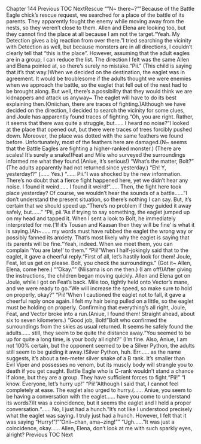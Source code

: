 Chapter 144 Previous TOC NextRescue “”N~ there~?””Because of the Battle Eagle chick’s rescue request, we searched for a place of the battle of its parents. They apparently fought the enemy while moving away from the nests, so they weren’t close to them. Allen and Elena are looking too, but they cannot find the place at all because I am not the target.“Yeah. My Detection gives a big reaction from over there.”I tried searching the vicinity with Detection as well, but because monsters are in all directions, I couldn’t clearly tell that “this is the place”. However, assuming that the adult eagles are in a group, I can reduce the list. The direction I felt was the same Allen and Elena pointed at, so there’s surely no mistake.“Pii.” (This child is saying that it’s that way.)When we decided on the destination, the eaglet was in agreement. It would be troublesome if the adults thought we were enemies when we approach the battle, so the eaglet that fell out of the nest had to be brought along. But well, there’s a possibility that they would think we are kidnappers and attack us anyway~ The eaglet will have to do its best explaining then.(Oniichan, there are traces of fighting.)Although we have decided on the direction, I decided to search the vicinity for some clues, and Joule has apparently found traces of fighting.“Oh, you are right. Rather, it seems that there was quite a struggle, but…… I heard no noise?”I looked at the place that opened out, but there were traces of trees forcibly pushed down. Moreover, the place was dotted with the same feathers we found before. Unfortunately, most of the feathers here are damaged.(N~ seems that the Battle Eagles are fighting a higher-ranked monster.) (There are scales! It’s surely a snake!)Feat and Mile who surveyed the surroundings informed me what they found.(Aniue, it’s serious!) “What’s the matter, Bolt?” (The adults apparently had not returned since yesterday.) “Eh! Y, yesterday!?” (…… Yes.) “…… Pii.”I was shocked by the new information. There’s no doubt that a fierce fight happened here, yet we didn’t hear any noise. I found it weird…… I found it weird!“…… Then, the fight here took place yesterday? Of course, we wouldn’t hear the sounds of a battle……”I don’t understand the present situation, so there’s nothing I can say. But, it’s certain that we should speed up.“There’s no problem if they guided it away safely, but……” “Pii, pii.”As if trying to say something, the eaglet jumped up on my head and tapped it. When I sent a look to Bolt, he immediately interpreted for me.(‘If it’s Tousan and Kaasan then they will be fine’ is what it is saying.)Ah~…… my words must have rubbed the eaglet the wrong way or possibly fanned its anxiety. That’s most likely why the eaglet is saying that its parents will be fine.“Yeah, indeed. When we meet them, you can complain ‘You are late!’ to them.” “Pii!”When I half-jokingly said that to the eaglet, it gave a cheerful reply.“First of all, let’s hastily look for them! Joule, Feat, let us get on please. Bolt, you check the surroundings.” (Got it~ Allen, Elena, come here.) “”Okay.”” (Niisama is on me then.) (I am off!)After giving the instructions, the children began moving quickly. Allen and Elena got on Joule, while I got on Feat’s back. Mile too, tightly held onto Vector’s mane, and we were ready to go.“We will increase the speed, so make sure to hold on properly, okay?” “Pii!”When I cautioned the eaglet not to fall, it gave a cheerful reply once again. I felt my hair being pulled on a little, so the eaglet must be holding on properly. Confirming that everything’s all right, Joule, Feat, and Vector broke into a run.(Aniue, I found them! Straight ahead, about six to seven kilometers.) “Good job, Bolt!”Bolt who confirmed the surroundings from the skies as usual returned. It seems he safely found the adults…… still, they seem to be quite the distance away.“You seemed to be up for quite a long time, is your body all right?” (I’m fine. Also, Aniue, I am not 100% certain, but the opponent seemed to be a Silver Python, the adults still seem to be guiding it away.)Silver Python, huh. Err…… as the name suggests, it’s about a ten-meter silver snake of a B rank. It’s smaller than Evil Viper and possesses no venom, but its muscly body will strangle you to death if you get caught. Battle Eagle who is C-rank wouldn’t stand a chance if alone, but they are a group. They have sufficient forces to fight.“Pii!” “I know. Everyone, let’s hurry up!” “Pii!”Although I said that, I cannot feel completely at ease. The eaglet also urged to hurry.(…… Aniue, you seem to be having a conversation with the eaglet…… have you come to understand its words?)It was a coincidence, but it seems the eaglet and I held a proper conversation.“…… No, I just had a hunch.”It’s not like I understood precisely what the eaglet was saying. I truly just had a hunch. However, I felt that it was saying “Hurry!”!“”Onii~chan, ama~zing!”” “Ugh……”It was just a coincidence, okay…… Allen, Elena, don’t look at me with such sparkly eyes, alright? Previous TOC Next